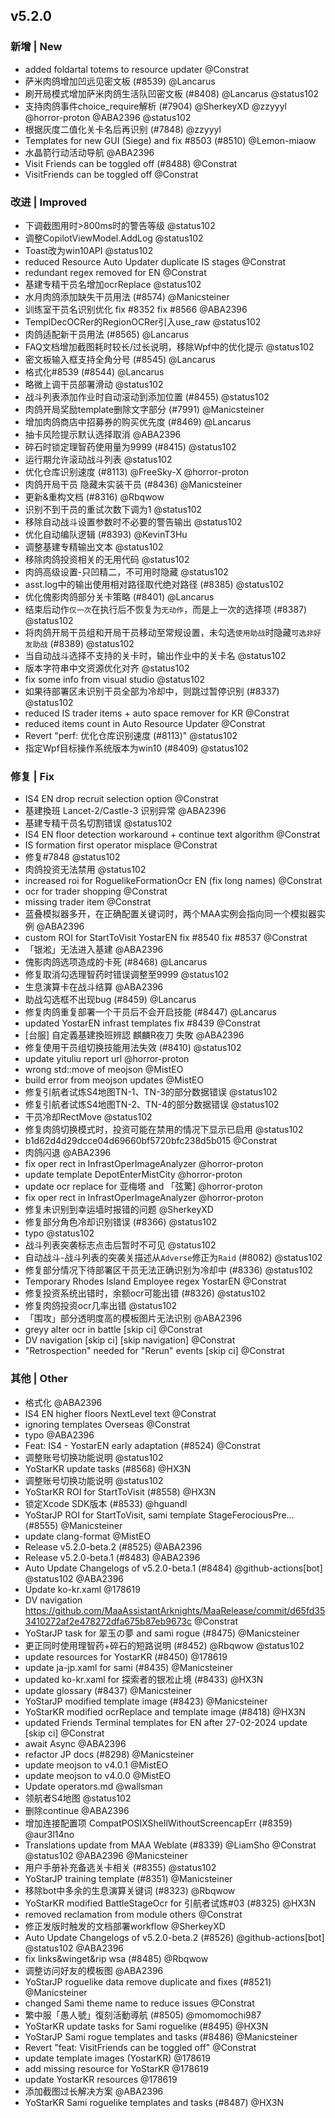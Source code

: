 ## v5.2.0

### 新增 | New

- added foldartal totems to resource updater @Constrat
- 萨米肉鸽增加凹远见密文板 (#8539) @Lancarus
- 刷开局模式增加萨米肉鸽生活队凹密文板 (#8408) @Lancarus @status102
- 支持肉鸽事件choice_require解析 (#7904) @SherkeyXD @zzyyyl @horror-proton @ABA2396 @status102
- 根据灰度二值化关卡名后再识别 (#7848) @zzyyyl
- Templates for new GUI (Siege) and fix #8503 (#8510) @Lemon-miaow
- 水晶箭行动活动导航 @ABA2396
- Visit Friends can be toggled off (#8488) @Constrat
- VisitFriends can be toggled off @Constrat

### 改进 | Improved

- 下调截图用时>800ms时的警告等级 @status102
- 调整CopilotViewModel.AddLog @status102
- Toast改为win10API @status102
- reduced Resource Auto Updater duplicate IS stages @Constrat
- redundant regex removed for EN @Constrat
- 基建专精干员名增加ocrReplace @status102
- 水月肉鸽添加缺失干员用法 (#8574) @Manicsteiner
- 训练室干员名识别优化 fix #8352 fix #8566 @ABA2396
- TemplDecOCRer的RegionOCRer引入use_raw @status102
- 肉鸽适配新干员用法 (#8565) @Lancarus
- FAQ文档增加截图耗时较长/过长说明，移除Wpf中的优化提示 @status102
- 密文板输入框支持全角分号 (#8545) @Lancarus
- 格式化#8539 (#8544) @Lancarus
- 略微上调干员部署滑动 @status102
- 战斗列表添加作业时自动滚动到添加位置 (#8455) @status102
- 肉鸽开局奖励template删除文字部分 (#7991) @Manicsteiner
- 增加肉鸽商店中招募券的购买优先度 (#8469) @Lancarus
- 抽卡风险提示默认选择取消 @ABA2396
- 碎石时锁定理智药使用量为9999 (#8415) @status102
- 运行期允许滚动战斗列表 @status102
- 优化仓库识别速度 (#8113) @FreeSky-X @horror-proton
- 肉鸽开局干员 隐藏未实装干员 (#8436) @Manicsteiner
- 更新&重构文档 (#8316) @Rbqwow
- 识别不到干员的重试次数下调为1 @status102
- 移除自动战斗设置参数时不必要的警告输出 @status102
- 优化自动编队逻辑 (#8393) @KevinT3Hu
- 调整基建专精输出文本 @status102
- 移除肉鸽投资相关的无用代码 @status102
- 肉鸽高级设置-只凹精二，不可用时隐藏 @status102
- asst.log中的输出使用相对路径取代绝对路径 (#8385) @status102
- 优化傀影肉鸽部分关卡策略 (#8401) @Lancarus
- 结束后动作`仅一次`在执行后不恢复为`无动作`，而是上一次的选择项 (#8387) @status102
- 将肉鸽开局干员组和开局干员移动至常规设置，未勾选`使用助战`时隐藏`可选非好友助战` (#8389) @status102
- 当自动战斗选择不支持的关卡时，输出作业中的关卡名 @status102
- 版本字符串中文资源优化对齐 @status102
- fix some info from visual studio @status102
- 如果待部署区未识别干员全部为冷却中，则跳过暂停识别 (#8337) @status102
- reduced IS trader items + auto space remover for KR @Constrat
- reduced items count in Auto Resource Updater @Constrat
- Revert "perf: 优化仓库识别速度 (#8113)" @status102
- 指定Wpf目标操作系统版本为win10 (#8409) @status102

### 修复 | Fix

- IS4 EN drop recruit selection option @Constrat
- 基建換班 Lancet-2/Castle-3 识别异常 @ABA2396
- 基建专精干员名切割错误 @status102
- IS4 EN floor detection workaround + continue text algorithm @Constrat
- IS formation first operator misplace @Constrat
- 修复#7848 @status102
- 肉鸽投资无法禁用 @status102
- increased roi for RoguelikeFormationOcr EN (fix long names) @Constrat
- ocr for trader shopping @Constrat
- missing trader item @Constrat
- 蓝叠模拟器多开，在正确配置关键词时，两个MAA实例会指向同一个模拟器实例 @ABA2396
- custom ROI for StartToVisit YostarEN fix #8540 fix #8537 @Constrat
- 「银淞」无法进入基建 @ABA2396
- 傀影肉鸽选项造成的卡死 (#8468) @Lancarus
- 修复取消勾选理智药时错误调整至9999 @status102
- 生息演算卡在战斗结算 @ABA2396
- 助战勾选框不出现bug (#8459) @Lancarus
- 修复肉鸽重复部署一个干员后不会开启技能 (#8447) @Lancarus
- updated YostarEN infrast templates fix #8439 @Constrat
- [台服] 自定義基建換班辨認 麒麟R夜刀 失敗 @ABA2396
- 修复使用干员组切换技能用法失效 (#8410) @status102
- update yituliu report url @horror-proton
- wrong std::move of meojson @MistEO
- build error from meojson updates @MistEO
- 修复引航者试炼S4地图TN-1、TN-3的部分数据错误 @status102
- 修复引航者试炼S4地图TN-2、TN-4的部分数据错误 @status102
- 干员冷却RectMove @status102
- 修复肉鸽切换模式时，投资可能在禁用的情况下显示已启用 @status102
- b1d62d4d29dcce04d69660bf5720bfc238d5b015 @Constrat
- 肉鸽闪退 @ABA2396
- fix oper rect in InfrastOperImageAnalyzer @horror-proton
- update template DepotEnterMistCity @horror-proton
- update ocr replace for 亚梅塔 and 「弦驚] @horror-proton
- fix oper rect in InfrastOperImageAnalyzer @horror-proton
- 修复未识别到幸运墙时报错的问题 @SherkeyXD
- 修复部分角色冷却识别错误 (#8366) @status102
- typo @status102
- 战斗列表突袭标志点击后暂时不可见 @status102
- 自动战斗-战斗列表的突袭关描述从`Adverse`修正为`Raid` (#8082) @status102
- 修复部分情况下待部署区干员无法正确识别为冷却中 (#8336) @status102
- Temporary Rhodes Island Employee regex YostarEN @Constrat
- 修复投资系统出错时，余额ocr可能出错 (#8326) @status102
- 修复肉鸽投资ocr几率出错 @status102
- 「围攻」部分透明度高的模板图片无法识别 @ABA2396
- greyy alter ocr in battle [skip ci] @Constrat
- DV navigation [skip ci] [skip navigation] @Constrat
- "Retrospection" needed for "Rerun" events [skip ci] @Constrat

### 其他 | Other

- 格式化 @ABA2396
- IS4 EN higher floors NextLevel text @Constrat
- ignoring templates Overseas @Constrat
- typo @ABA2396
- Feat: IS4 - YostarEN early adaptation (#8524) @Constrat
- 调整账号切换功能说明 @status102
- YoStarKR update tasks (#8568) @HX3N
- 调整账号切换功能说明 @status102
- YoStarKR ROI for StartToVisit (#8558) @HX3N
- 锁定Xcode SDK版本 (#8533) @hguandl
- YoStarJP ROI for StartToVisit, sami template StageFerociousPre… (#8555) @Manicsteiner
- update clang-format @MistEO
- Release v5.2.0-beta.2 (#8525) @ABA2396
- Release v5.2.0-beta.1 (#8483) @ABA2396
- Auto Update Changelogs of v5.2.0-beta.1 (#8484) @github-actions[bot] @status102 @ABA2396
- Update ko-kr.xaml @178619
- DV navigation https://github.com/MaaAssistantArknights/MaaRelease/commit/d65fd353410272af2e478272dfa675b87eb9673c @Constrat
- YoStarJP task for 翠玉の夢 and sami rogue (#8475) @Manicsteiner
- 更正同时使用理智药+碎石的短路说明 (#8452) @Rbqwow @status102
- update resources for YostarKR (#8450) @178619
- update ja-jp.xaml for sami (#8435) @Manicsteiner
- updated ko-kr.xaml for 探索者的银凇止境 (#8433) @HX3N
- update glossary (#8437) @Manicsteiner
- YoStarJP modified template image (#8423) @Manicsteiner
- YoStarKR modified ocrReplace and template image (#8418) @HX3N
- updated Friends Terminal templates for EN after 27-02-2024 update [skip ci] @Constrat
- await Async @ABA2396
- refactor JP docs (#8298) @Manicsteiner
- update meojson to v4.0.1 @MistEO
- update meojson to v4.0.0 @MistEO
- Update operators.md @wallsman
- 领航者S4地图 @status102
- 删除continue @ABA2396
- 增加连接配置项 CompatPOSIXShellWithoutScreencapErr (#8359) @aur3l14no
- Translations update from MAA Weblate (#8339) @LiamSho @Constrat @status102 @ABA2396 @Manicsteiner
- 用户手册补充备选关卡相关 (#8355) @status102
- YoStarJP training template (#8351) @Manicsteiner
- 移除bot中多余的生息演算关键词 (#8323) @Rbqwow
- YoStarKR modified BattleStageOcr for 引航者试炼#03 (#8325) @HX3N
- removed reclamation from module others @Constrat
- 修正发版时触发的文档部署workflow @SherkeyXD
- Auto Update Changelogs of v5.2.0-beta.2 (#8526) @github-actions[bot] @status102 @ABA2396
- fix links&winget&rip wsa (#8485) @Rbqwow
- 调整访问好友的模板图 @ABA2396
- YoStarJP roguelike data remove duplicate and fixes (#8521) @Manicsteiner
- changed Sami theme name to reduce issues @Constrat
- 繁中服「愚人號」復刻活動導航 (#8505) @momomochi987
- YoStarKR update tasks for Sami roguelike  (#8495) @HX3N
- YoStarJP Sami rogue templates and tasks (#8486) @Manicsteiner
- Revert "feat: VisitFriends can be toggled off" @Constrat
- update template images (YostarKR) @178619
- add missing resource for YoStarKR @178619
- update YostarKR resources @178619
- 添加截图过长解决方案 @ABA2396
- YoStarKR Sami roguelike templates and tasks (#8487) @HX3N

